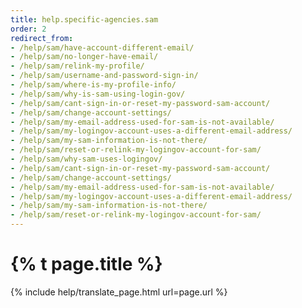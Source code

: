```yaml
---
title: help.specific-agencies.sam
order: 2
redirect_from:
- /help/sam/have-account-different-email/
- /help/sam/no-longer-have-email/
- /help/sam/relink-my-profile/
- /help/sam/username-and-password-sign-in/
- /help/sam/where-is-my-profile-info/
- /help/sam/why-is-sam-using-login-gov/
- /help/sam/cant-sign-in-or-reset-my-password-sam-account/
- /help/sam/change-account-settings/
- /help/sam/my-email-address-used-for-sam-is-not-available/
- /help/sam/my-logingov-account-uses-a-different-email-address/
- /help/sam/my-sam-information-is-not-there/
- /help/sam/reset-or-relink-my-logingov-account-for-sam/
- /help/sam/why-sam-uses-logingov/
- /help/sam/cant-sign-in-or-reset-my-password-sam-account/
- /help/sam/change-account-settings/
- /help/sam/my-email-address-used-for-sam-is-not-available/
- /help/sam/my-logingov-account-uses-a-different-email-address/
- /help/sam/my-sam-information-is-not-there/
- /help/sam/reset-or-relink-my-logingov-account-for-sam/
---
```

# {% t page.title %}

{% include help/translate_page.html url=page.url %}

